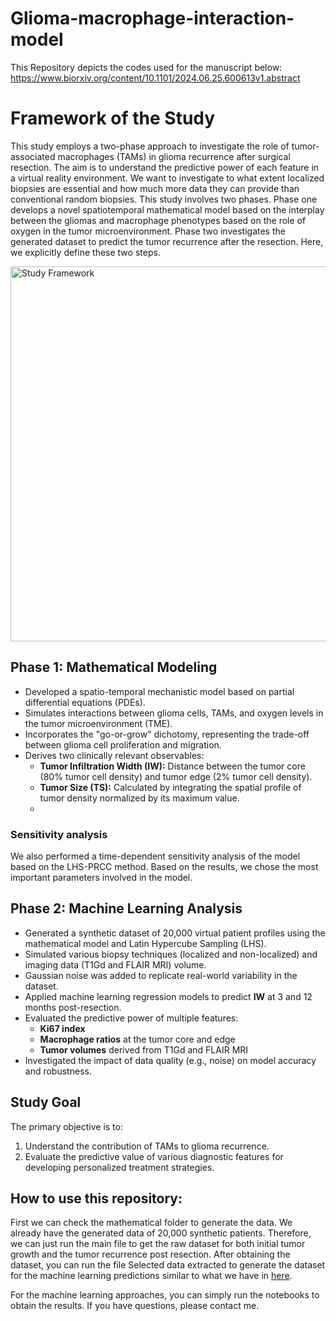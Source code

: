 
# Glioma-macrophage-interaction-model

This Repository depicts the codes used for the manuscript below:
https://www.biorxiv.org/content/10.1101/2024.06.25.600613v1.abstract 

# Framework of the Study

This study employs a two-phase approach to investigate the role of tumor-associated macrophages (TAMs) in glioma recurrence after surgical resection. The aim is to understand the predictive power of each feature in a virtual reality environment. We want to investigate to what extent localized biopsies are essential and how much more data they can provide than conventional random biopsies. This study involves two phases. Phase one develops a novel spatiotemporal mathematical model based on the interplay between the gliomas and macrophage phenotypes based on the role of oxygen in the tumor microenvironment. Phase two investigates the generated dataset to predict the tumor recurrence after the resection. Here, we explicitly define these two steps.

<img src="https://github.com/user-attachments/assets/09626458-9041-4686-ac28-4b0c4c9dc0db" alt="Study Framework" width="600">



## Phase 1: Mathematical Modeling

- Developed a spatio-temporal mechanistic model based on partial differential equations (PDEs).
- Simulates interactions between glioma cells, TAMs, and oxygen levels in the tumor microenvironment (TME).
- Incorporates the "go-or-grow" dichotomy, representing the trade-off between glioma cell proliferation and migration.
- Derives two clinically relevant observables:
  - **Tumor Infiltration Width (IW):** Distance between the tumor core (80% tumor cell density) and tumor edge (2% tumor cell density).
  - **Tumor Size (TS):** Calculated by integrating the spatial profile of tumor density normalized by its maximum value.
  - 
### Sensitivity analysis

We also performed a time-dependent sensitivity analysis of the model based on the LHS-PRCC method. Based on the results, we chose the most important parameters involved in the model.

## Phase 2: Machine Learning Analysis

- Generated a synthetic dataset of 20,000 virtual patient profiles using the mathematical model and Latin Hypercube Sampling (LHS).
- Simulated various biopsy techniques (localized and non-localized) and imaging data (T1Gd and FLAIR MRI) volume.
- Gaussian noise was added to replicate real-world variability in the dataset.
- Applied machine learning regression models to predict **IW** at 3 and 12 months post-resection.
- Evaluated the predictive power of multiple features:
  - **Ki67 index**
  - **Macrophage ratios** at the tumor core and edge
  - **Tumor volumes** derived from T1Gd and FLAIR MRI
- Investigated the impact of data quality (e.g., noise) on model accuracy and robustness.

## Study Goal

The primary objective is to:
1. Understand the contribution of TAMs to glioma recurrence.
2. Evaluate the predictive value of various diagnostic features for developing personalized treatment strategies.

## How to use this repository:

First we can check the mathematical folder to generate the data. We already have the generated data of 20,000 synthetic patients. Therefore, we can just run the main file to get the raw dataset for both initial tumor growth and the tumor recurrence post resection.
After obtaining the dataset, you can run the file Selected data extracted to generate the dataset for the machine learning predictions similar to what we have in [here]([URL](https://github.com/pejmanshojam31/glioma_macrophage_model/tree/main/data)). 

For the machine learning approaches, you can simply run the notebooks to obtain the results. If you have questions, please contact me.
